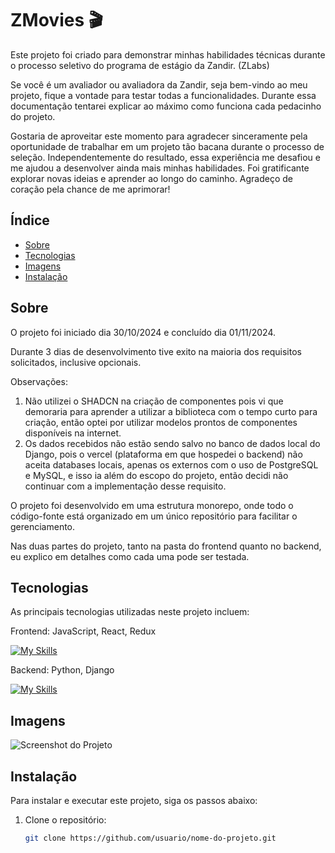 # ZMovies 🎬

Este projeto foi criado para demonstrar minhas habilidades técnicas durante o processo seletivo do programa de estágio da Zandir. (ZLabs)

Se você é um avaliador ou avaliadora da Zandir, seja bem-vindo ao meu projeto, fique a vontade para testar todas a funcionalidades. Durante essa documentação tentarei explicar ao máximo como funciona cada pedacinho do projeto.

Gostaria de aproveitar este momento para agradecer sinceramente pela oportunidade de trabalhar em um projeto tão bacana durante o processo de seleção. Independentemente do resultado, essa experiência me desafiou e me ajudou a desenvolver ainda mais minhas habilidades. Foi gratificante explorar novas ideias e aprender ao longo do caminho. Agradeço de coração pela chance de me aprimorar!

## Índice

- [Sobre](#sobre)
- [Tecnologias](#tecnologias)
- [Imagens](#imagens)
- [Instalação](#instalação)

## Sobre

O projeto foi iniciado dia 30/10/2024 e concluído dia 01/11/2024.

Durante 3 dias de desenvolvimento tive exito na maioria dos requisitos solicitados, inclusive opcionais. 

Observações: 

1. Não utilizei o SHADCN na criação de componentes pois vi que demoraria para aprender a utilizar a biblioteca com o tempo curto para criação, então optei por utilizar modelos prontos de componentes disponíveis na internet.
2. Os dados recebidos não estão sendo salvo no banco de dados local do Django, pois o vercel (plataforma em que hospedei o backend) não aceita databases locais, apenas os externos com o uso de PostgreSQL e MySQL, e isso ia além do escopo do projeto, então decidi não continuar com a implementação desse requisito.

O projeto foi desenvolvido em uma estrutura monorepo, onde todo o código-fonte está organizado em um único repositório para facilitar o gerenciamento.

Nas duas partes do projeto, tanto na pasta do frontend quanto no backend, eu explico em detalhes como cada uma pode ser testada.

## Tecnologias

As principais tecnologias utilizadas neste projeto incluem:

Frontend: JavaScript, React, Redux <br>

[![My Skills](https://skillicons.dev/icons?i=js,react,redux)](https://skillicons.dev)

Backend: Python, Django <br>

[![My Skills](https://skillicons.dev/icons?i=python,django)](https://skillicons.dev)

## Imagens



![Screenshot do Projeto](https://media.discordapp.net/attachments/1097323194874073198/1302086130652545104/zmovie_screenshot.png?ex=6726d5b5&is=67258435&hm=47d4298e1feca70090ed4e5c21f6bfea8f60fe35560317d097bbe93f4d8272b4&=&format=webp&quality=lossless&width=1920&height=1080)

## Instalação

Para instalar e executar este projeto, siga os passos abaixo:

1. Clone o repositório:
   ```bash
   git clone https://github.com/usuario/nome-do-projeto.git
